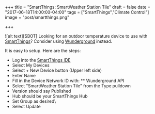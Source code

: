 +++
title = "SmartThings: SmartWeather Station Tile"
draft = false
date = "2017-06-18T14:00:00-04:00"
tags = ["SmartThings","Climate Control"]
image = "post/smartthings.png"

+++

![alt text][SBOT]
Looking for an outdoor temperature device to use with [SmartThings][]?  Consider using [Wunderground][] instead.

It is easy to setup.  Here are the steps:

* Log into the [SmartThings IDE][]
* Select My Devices
* Select + New Device button (Upper left side)
* Enter Name
* Fill in the Device Network ID with:
** Wunderground API
* Select "SmartWeather Station Tile" from the Type pulldown
* Version should say Published
* Hub should be your SmartThings Hub
* Set Group as desired\
* Select Update


[Wunderground]: https://www.wunderground.com

[SmartThings]: https://www.smartthings.com/
[SmartThings IDE]: https://graph.api.smartthings.com/
